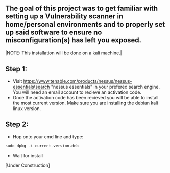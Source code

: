 The goal of this project was to get familiar with setting up a Vulnerability scanner in home/personal environments and to properly set up said software to ensure no misconfiguration(s) has left you exposed.
-- 
|NOTE: This installation will be done on a kali machine.|


Step 1:
--

- Visit https://www.tenable.com/products/nessus/nessus-essentials\search "nessus essentials" in your prefered search engine. You will need an email account to recieve an activation code. 
- Once the activation code has been recieved you will be able to install the most current version. Make sure you are installing the debian kali linux version. 
 
Step 2:
--

- Hop onto your cmd line and type:
~~~
sudo dpkg -i current-version.deb  
~~~
- Wait for install
























[Under Construction]














